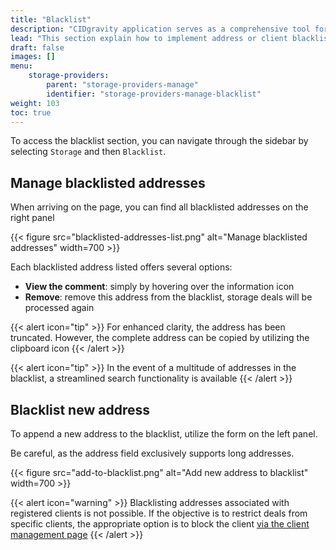 ```yaml
---
title: "Blacklist"
description: "CIDgravity application serves as a comprehensive tool for managing settings, clients, and the acceptance rules of pricing models"
lead: "This section explain how to implement address or client blacklisting for storage deals"
draft: false
images: []
menu:
    storage-providers:
        parent: "storage-providers-manage"
        identifier: "storage-providers-manage-blacklist"
weight: 103
toc: true
---
```


To access the blacklist section, you can navigate through the sidebar by selecting `Storage` and then `Blacklist`.

## Manage blacklisted addresses

When arriving on the page, you can find all blacklisted addresses on the right panel

{{< figure src="blacklisted-addresses-list.png" alt="Manage blacklisted addresses" width=700 >}}

Each blacklisted address listed offers several options:

- **View the comment**: simply by hovering over the information icon
- **Remove**: remove this address from the blacklist, storage deals will be processed again

{{< alert icon="tip" >}}
For enhanced clarity, the address has been truncated. However, the complete address can be copied by utilizing the clipboard icon
{{< /alert >}}

{{< alert icon="tip" >}}
In the event of a multitude of addresses in the blacklist, a streamlined search functionality is available
{{< /alert >}}

## Blacklist new address

To append a new address to the blacklist, utilize the form on the left panel. 

Be careful, as the address field exclusively supports long addresses.

{{< figure src="add-to-blacklist.png" alt="Add new address to blacklist" width=700 >}}

{{< alert icon="warning" >}}
Blacklisting addresses associated with registered clients is not possible. If the objective is to restrict deals from specific clients, 
the appropriate option is to block the client [via the client management page](../clients)
{{< /alert >}}